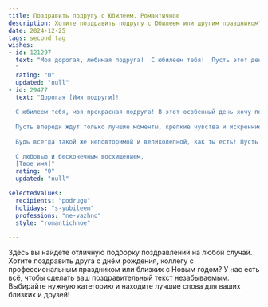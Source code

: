 ```yaml
---
title: Поздравить подругу с Юбилеем. Романтичное
description: Хотите поздравить подругу с Юбилеем или другим праздником? Наш ИИ создаст незабываемое поздравление, а вы обязательно выделитесь среди других.  
date: 2024-12-25
tags: second tag
wishes:
- id: 121297
  text: "Моя дорогая, любимая подруга!  С юбилеем тебя!  Пусть этот день станет началом новой, прекрасной главы твоей жизни, наполненной любовью, счастьем,  радостью и незабываемыми моментами.  Ты – солнце в моей жизни,  яркий свет,  который согревает и вдохновляет.  Пусть все твои мечты сбудутся, а сердце всегда будет полно любви и нежности.  С днем рождения, моя прекрасная!
  "
  rating: "0"
  updated: "null"
- id: 29477
  text: "Дорогая [Имя подруги]!
  
  С юбилеем тебя, моя прекрасная подруга! В этот особенный день хочу пожелать, чтобы каждый миг твоей жизни был наполнен радостью и счастьем. Ты — как яркая звезда, озаряющая наш мир своим светом.
  
  Пусть впереди ждут только лучшие моменты, крепкие чувства и искренние улыбки. Желаю, чтобы каждый день приносил новые свершения, а мечты сбывались в самом удивительном и романтичном свете.
  
  Будь всегда такой же неповторимой и великолепной, как ты есть! Пусть сердечные нотки счастья звучат в унисон с твоими желаниями.
  
  С любовью и бесконечным восхищением,
  [Твое имя]"
  rating: "0"
  updated: "null"

selectedValues:
  recipients: "podrugu"
  holidays: "s-yubileem"
  professions: "ne-vazhno"
  style: "romantichnoe"

---
```


Здесь вы найдете отличную подборку поздравлений на любой случай.
Хотите поздравить друга с днём рождения, коллегу с профессиональным праздником или близких с Новым годом? У нас есть всё, чтобы сделать ваш поздравительный текст незабываемым. Выбирайте нужную категорию и находите лучшие слова для ваших близких и друзей!
